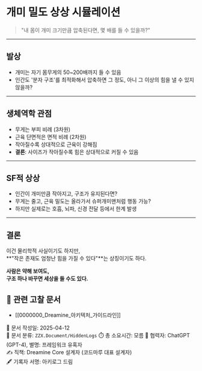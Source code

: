 
# 개미 밀도 상상 시뮬레이션

> "내 몸이 개미 크기만큼 압축된다면, 몇 배를 들 수 있을까?"

---

## 발상

- 개미는 자기 몸무게의 50~200배까지 들 수 있음
- 인간도 '분자 구조'를 최적화해서 압축하면 그 정도, 아니 그 이상의 힘을 낼 수 있지 않을까?

---

## 생체역학 관점

- 무게는 부피 비례 (3차원)
- 근육 단면적은 면적 비례 (2차원)
- 작아질수록 상대적으로 근육이 강해짐
- **결론**: 사이즈가 작아질수록 힘은 상대적으로 커질 수 있음

---

## SF적 상상

- 인간이 개미만큼 작아지고, 구조가 유지된다면?
- 무게는 줄고, 근육 밀도는 올라가서 슈퍼개미맨처럼 행동 가능?
- 하지만 실제로는 호흡, 뇌파, 신경 전달 등에서 한계 발생

---

## 결론

이건 물리학적 사실이기도 하지만,  
**"작은 존재도 엄청난 힘을 가질 수 있다"**는 상징이기도 하다.

**사람은 약해 보여도,  
구조 하나 바꾸면 세상을 들 수도 있다.**


## 📎 관련 고찰 문서
- [[0000000_Dreamine_아키텍처_가이드라인]]


📅 문서 작성일: 2025-04-12  
📁 문서 분류: `ZZX.Document/HiddenLogs`
⏱️ 총 소요시간: 모름 
🤖 협력자: ChatGPT (GPT-4), 별명: 프레임워크 유혹자  
✍️ 직책: Dreamine Core 설계자 (코드마루 대표 설계자)  
🖋️ 기록자 서명: 아키로그 드림